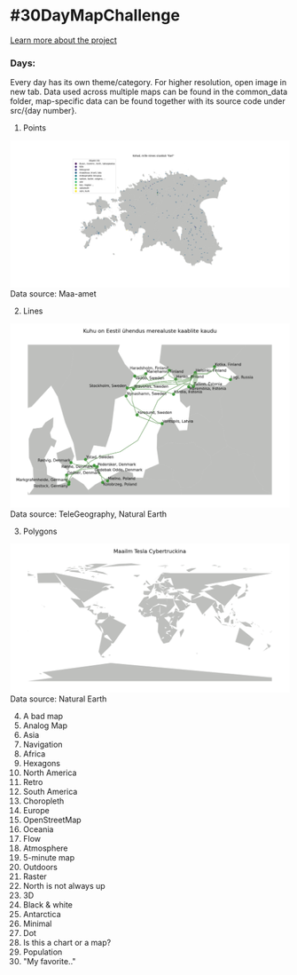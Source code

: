 # \#30DayMapChallenge

[Learn more about the project](https://30daymapchallenge.com/)


### Days:
Every day has its own theme/category. For higher resolution, open image in new tab. Data used across multiple maps can be found in the common_data folder, map-specific data can be found together with its source code under src/{day number}.

1. Points

![Karlid](src/1/result.png)
Data source: Maa-amet

2. Lines

![Kaablid](src/2/result.png)
Data source: TeleGeography, Natural Earth

3. Polygons

![Cybertruck](src/3/result.png)
Data source: Natural Earth

4. A bad map
5. Analog Map
6. Asia
7. Navigation
8. Africa
9. Hexagons
10. North America
11. Retro
12. South America
13. Choropleth
14. Europe
15. OpenStreetMap
16. Oceania
17. Flow
18. Atmosphere
19. 5-minute map
20. Outdoors
21. Raster
22. North is not always up
23. 3D
24. Black & white
25. Antarctica
26. Minimal
27. Dot
28. Is this a chart or a map?
29. Population
30. "My favorite.."